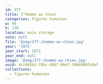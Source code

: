 ```yaml
---
id: 377
title: I‘Homme au chien
categories: Figures humaines
w: 96
h: 130
location: main storage
note: null
file: '@img/377-ihomme-au-chien.jpg'
year: '1972'
year_start: 1972
year_end: null
image: '@img/377-ihomme-au-chien.jpg'
uuid: 4cc685b2-f9bc-49df-86e7-390d400fa9af
collections:
  - figures-humaines
---
```


